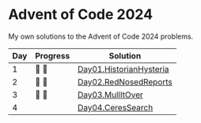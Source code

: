# Advent of Code 2024

My own solutions to the Advent of Code 2024 problems.

| Day | Progress        | Solution                                                                                               |
|-----|-----------------|--------------------------------------------------------------------------------------------------------|
| 1   | :star2: :star2: | [Day01.HistorianHysteria](https://github.com/Lerke/AdventOfCode2024/blob/main/Day01.HistorianHysteria) |
| 2   | :star2: :star2: | [Day02.RedNosedReports](https://github.com/Lerke/AdventOfCode2024/blob/main/Day02.RedNosedReports)     |
| 3   | :star2: :star2: | [Day03.MullItOver](https://github.com/Lerke/AdventOfCode2024/blob/main/Day03.MullItOver)               |
| 4   |                 | [Day04.CeresSearch](https://github.com/Lerke/AdventOfCode2024/blob/main/Day04.CeresSearch)             |
